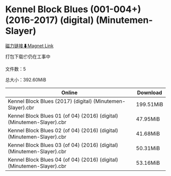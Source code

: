 # Kennel Block Blues (001-004+) (2016-2017) (digital) (Minutemen-Slayer)

[磁力链接⬇Magnet Link](magnet:?xt=urn:btih:98588adc3dc24a2142abce461d1f9794b32bebd8&dn=Kennel%20Block%20Blues%20%28001-004%2B%29%20%282016-2017%29%20%28digital%29%20%28Minutemen-Slayer%29)

打包下载📦仍在工事中

文件数：5

总大小：392.60MiB

Online | Download
--- | ---
Kennel Block Blues (2017) (digital) (Minutemen-Slayer).cbr | 199.51MiB
Kennel Block Blues 01 (of 04) (2016) (digital) (Minutemen-Slayer).cbr | 47.95MiB
Kennel Block Blues 02 (of 04) (2016) (digital) (Minutemen-Slayer).cbr | 41.68MiB
Kennel Block Blues 03 (of 04) (2016) (digital) (Minutemen-Slayer).cbr | 50.31MiB
Kennel Block Blues 04 (of 04) (2016) (digital) (Minutemen-Slayer).cbr | 53.16MiB